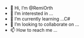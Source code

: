 - 👋 Hi, I’m @RemiOrth
- 👀 I’m interested in ...
- 🌱 I’m currently learning ...C#
- 💞️ I’m looking to collaborate on ...
- 📫 How to reach me ...

<!---
RemiOrth/RemiOrth is a ✨ special ✨ repository because its `README.md` (this file) appears on your GitHub profile.
You can click the Preview link to take a look at your changes.
--->
